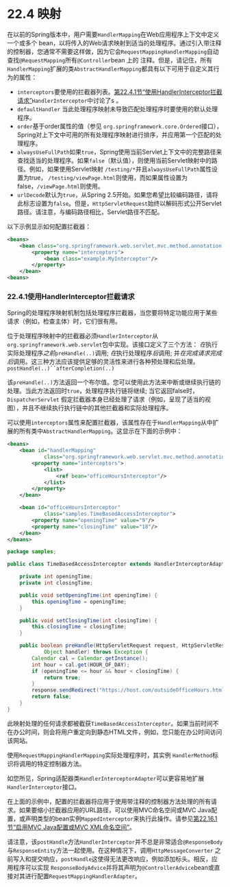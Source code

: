 # 22.4 映射

在以前的Spring版本中，用户需要`HandlerMapping`在Web应用程序上下文中定义一个或多个 bean，以将传入的Web请求映射到适当的处理程序。通过引入带注释的控制器，您通常不需要这样做，因为它会`RequestMappingHandlerMapping`自动查找`@RequestMapping`所有`@Controller`bean 上的 注释。但是，请记住，所有`HandlerMapping`扩展的类`AbstractHandlerMapping`都具有以下可用于自定义其行为的属性：

- `interceptors`要使用的拦截器列表。[第22.4.1节“使用HandlerInterceptor拦截请求”](mvc.html#mvc-handlermapping-interceptor)`HandlerInterceptor`中讨论了s 。
- `defaultHandler` 当此处理程序映射未导致匹配处理程序时要使用的默认处理程序。
- `order`基于order属性的值（参见 `org.springframework.core.Ordered`接口），Spring对上下文中可用的所有处理程序映射进行排序，并应用第一个匹配的处理程序。
- `alwaysUseFullPath`如果`true`，Spring使用当前Servlet上下文中的完整路径来查找适当的处理程序。如果`false`（默认值），则使用当前Servlet映射中的路径。例如，如果使用Servlet映射 `/testing/*`并且`alwaysUseFullPath`属性设置为true， `/testing/viewPage.html`则使用，而如果属性设置为false，`/viewPage.html`则使用。
- `urlDecode`默认为`true`，从Spring 2.5开始。如果您希望比较编码路径，请将此标志设置为`false`。但是，`HttpServletRequest`始终以解码形式公开Servlet路径。请注意，与编码路径相比，Servlet路径不匹配。

以下示例显示如何配置拦截器：

```xml
<beans>
    <bean class="org.springframework.web.servlet.mvc.method.annotation.RequestMappingHandlerMapping">
        <property name="interceptors">
            <bean class="example.MyInterceptor"/>
        </property>
    </bean>
<beans>
```

### 22.4.1使用HandlerInterceptor拦截请求

Spring的处理程序映射机制包括处理程序拦截器，当您要将特定功能应用于某些请求（例如，检查主体）时，它们很有用。

位于处理程序映射中的拦截器必须`HandlerInterceptor`从 `org.springframework.web.servlet`包中实现。该接口定义了三个方法： *在*执行实际处理程序*之前*`preHandle(..)`调用; *在*执行处理程序*后*调用; 并*在完成请求完成后*调用。这三种方法应该提供足够的灵活性来进行各种预处理和后处理。`postHandle(..)``afterCompletion(..)`

该`preHandle(..)`方法返回一个布尔值。您可以使用此方法来中断或继续执行链的处理。当此方法返回时`true`，处理程序执行链将继续; 当它返回false时，`DispatcherServlet` 假定拦截器本身已经处理了请求（例如，呈现了适当的视图），并且不继续执行执行链中的其他拦截器和实际处理程序。

可以使用`interceptors`属性来配置拦截器，该属性存在于`HandlerMapping`从中扩展的所有类中`AbstractHandlerMapping`。这显示在下面的示例中：

```xml
<beans>
    <bean id="handlerMapping"
            class="org.springframework.web.servlet.mvc.method.annotation.RequestMappingHandlerMapping">
        <property name="interceptors">
            <list>
                <ref bean="officeHoursInterceptor"/>
            </list>
        </property>
    </bean>

    <bean id="officeHoursInterceptor"
            class="samples.TimeBasedAccessInterceptor">
        <property name="openingTime" value="9"/>
        <property name="closingTime" value="18"/>
    </bean>
</beans>
```

```java
package samples;

public class TimeBasedAccessInterceptor extends HandlerInterceptorAdapter {

    private int openingTime;
    private int closingTime;

    public void setOpeningTime(int openingTime) {
        this.openingTime = openingTime;
    }

    public void setClosingTime(int closingTime) {
        this.closingTime = closingTime;
    }

    public boolean preHandle(HttpServletRequest request, HttpServletResponse response,
            Object handler) throws Exception {
        Calendar cal = Calendar.getInstance();
        int hour = cal.get(HOUR_OF_DAY);
        if (openingTime <= hour && hour < closingTime) {
            return true;
        }
        response.sendRedirect("https://host.com/outsideOfficeHours.html");
        return false;
    }
}
```

此映射处理的任何请求都被截获`TimeBasedAccessInterceptor`。如果当前时间不在办公时间，则会将用户重定向到静态HTML文件，例如，您只能在办公时间访问该网站。

使用`RequestMappingHandlerMapping`实际处理程序时，其实例 `HandlerMethod`标识将调用的特定控制器方法。

如您所见，Spring适配器类`HandlerInterceptorAdapter`可以更容易地扩展`HandlerInterceptor`接口。

在上面的示例中，配置的拦截器将应用于使用带注释的控制器方法处理的所有请求。如果要缩小拦截器应用的URL路径，可以使用MVC命名空间或MVC Java配置，或声明类型的bean实例`MappedInterceptor`来执行此操作。请参见[第22.16.1节“启用MVC Java配置或MVC XML命名空间”](mvc.html#mvc-config-enable)。

请注意，该`postHandle`方法`HandlerInterceptor`并不总是非常适合`@ResponseBody`与`ResponseEntity`方法一起使用。在这种情况下，调用`HttpMessageConverter` 之前写入和提交响应，`postHandle`这使得无法更改响应，例如添加标头。相反，应用程序可以实现 `ResponseBodyAdvice`并将其声明为`@ControllerAdvice`bean或直接对其进行配置`RequestMappingHandlerAdapter`。